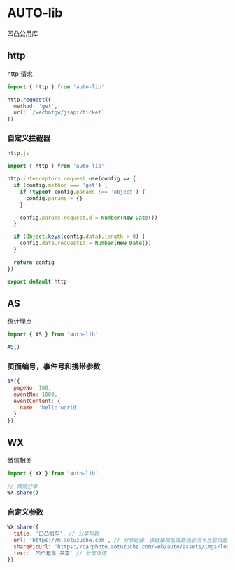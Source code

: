 # AUTO-lib

凹凸公用库

## http

http 请求

```js
import { http } from 'auto-lib'

http.request({
  method: 'get',
  url: `/wechatgw/jsapi/ticket`
})
```

### 自定义拦截器

```js
http.js

import { http } from 'auto-lib'

http.interceptors.request.use(config => {
  if (config.method === 'get') {
    if (typeof config.params !== 'object') {
      config.params = {}
    }

    config.params.requestId = Number(new Date())
  }

  if (Object.keys(config.data).length > 0) {
    config.data.requestId = Number(new Date())
  }

  return config
})

export default http
```

## AS

统计埋点

```js
import { AS } from 'auto-lib'

AS()
```

### 页面编号，事件号和携带参数

```js
AS({
  pageNo: 100,
  eventNo: 1000,
  eventContent: {
    name: 'hello world'
  }
})
```

## WX

微信相关

```js
import { WX } from 'auto-lib'

// 微信分享
WX.share()
```

### 自定义参数

```js
WX.share({
  title: '凹凸租车', // 分享标题
  url: 'https://m.aotuzuche.com', // 分享链接，该链接域名或路径必须与当前页面对应的公众号JS安全域名一致
  sharePicUrl: 'https://carphoto.aotuzuche.com/web/auto/assets/imgs/logo.png', // 分享图标
  text: '凹凸租车 共享' // 分享详情
})
```
